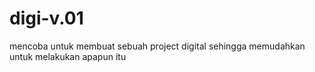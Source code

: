 # digi-v.01
mencoba untuk membuat sebuah project digital sehingga memudahkan untuk melakukan apapun itu
